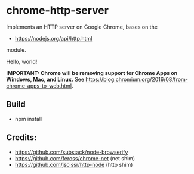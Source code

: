 chrome-http-server
===

Implements an HTTP server on Google Chrome, bases on the

* https://nodejs.org/api/http.html

module.

Hello, world!

**IMPORTANT: Chrome will be removing support for Chrome Apps on Windows, Mac, and Linux.** 
See https://blog.chromium.org/2016/08/from-chrome-apps-to-web.html.


Build
---
* npm install


Credits:
---

* https://github.com/substack/node-browserify
* https://github.com/feross/chrome-net (net shim)
* https://github.com/jscissr/http-node (http shim)
